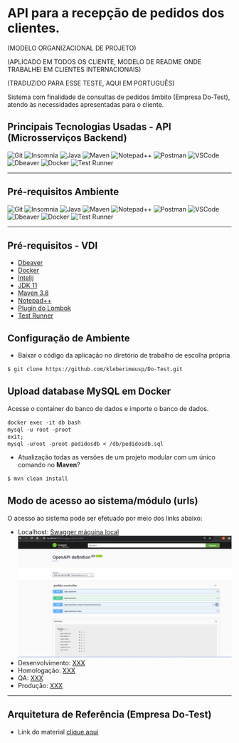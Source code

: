 # API para a recepção de pedidos dos clientes.

(MODELO ORGANIZACIONAL DE PROJETO)

(APLICADO EM TODOS OS CLIENTE, MODELO DE README ONDE TRABALHEI EM CLIENTES INTERNACIONAIS) 

(TRADUZIDO PARA ESSE TESTE, AQUI EM PORTUGUÊS)

Sistema com finalidade de consultas de pedidos âmbito (Empresa Do-Test), atendo às necessidades apresentadas para o cliente.

## Principais Tecnologias Usadas - API (Microsserviços Backend)

![Git](https://img.shields.io/badge/Git-2.40.0-%237159c1?style=for-the-badge&logo=git)
![Insomnia](https://img.shields.io/badge/insonmia-2023.1.0-%237159c1?style=for-the-badge&logo=insomnia)
![Java](https://img.shields.io/badge/Java-11-%237159c1?style=for-the-badge&logo=openjdk)
![Maven](https://img.shields.io/badge/Maven-3.8-%237159c1?style=for-the-badge&logo=Apache%20Maven)
![Notepad++](https://img.shields.io/badge/notepad++-8.0-%237159c1?style=for-the-badge&logo=notepadplusplus)
![Postman](https://img.shields.io/badge/postman-10.13.10-%237159c1?style=for-the-badge&logo=postman)
![VSCode](https://img.shields.io/badge/vscode-1.77.3-%237159c1?style=for-the-badge&logo=visualstudiocode)
![Dbeaver](https://img.shields.io/badge/Dbeaver-22.2.3-%237159c1?style=for-the-badge&logo=Dbeaver)
![Docker](https://img.shields.io/badge/Docker-4.1.8-%237159c1?style=for-the-badge&logo=docker)
![Test Runner](https://img.shields.io/badge/Test%20Runner-1.1.0-%237159c1?style=for-the-badge&logo=tesrunner)

---

## Pré-requisitos Ambiente 

![Git](https://img.shields.io/badge/Git-2.40.0-%237159c1?style=for-the-badge&logo=git)
![Insomnia](https://img.shields.io/badge/insonmia-2023.1.0-%237159c1?style=for-the-badge&logo=insomnia)
![Java](https://img.shields.io/badge/Java-11-%237159c1?style=for-the-badge&logo=openjdk)
![Maven](https://img.shields.io/badge/Maven-3.8-%237159c1?style=for-the-badge&logo=Apache%20Maven)
![Notepad++](https://img.shields.io/badge/notepad++-8.0-%237159c1?style=for-the-badge&logo=notepadplusplus)
![Postman](https://img.shields.io/badge/postman-10.13.10-%237159c1?style=for-the-badge&logo=postman)
![VSCode](https://img.shields.io/badge/vscode-1.77.3-%237159c1?style=for-the-badge&logo=visualstudiocode)
![Dbeaver](https://img.shields.io/badge/Dbeaver-22.2.3-%237159c1?style=for-the-badge&logo=Dbeaver)
![Docker](https://img.shields.io/badge/Docker-4.1.8-%237159c1?style=for-the-badge&logo=docker)
![Test Runner](https://img.shields.io/badge/Test%20Runner-1.1.0-%237159c1?style=for-the-badge&logo=tesrunner)

---

## Pré-requisitos - VDI

- [Dbeaver](#)
- [Docker](#)
- [Intelij](https://www.eclipse.org/downloads/download.php?file=/technology/epp/downloads/release/2022-09/R/eclipse-jee-2022-09-R-win32-x86_64.zip)
- [JDK 11](https://download.oracle.com/otn/java/jdk/8u202-b08/1961070e4c9b4e26a04e7f5a083f551e/jdk-8u202-windows-x64.exe)
- [Maven 3.8](https://archive.apache.org/dist/maven/maven-3/)
- [Notepad++](https://github.com/notepad-plus-plus/notepad-plus-plus/releases/download/v8.5.2/npp.8.5.2.Installer.x64.exe)
- [Plugin do Lombok](https://projectlombok.org/downloads/lombok.jar)
- [Test Runner](#)

## Configuração de Ambiente 

- Baixar o código da aplicação no diretório de trabalho de escolha própria

```sh
$ git clone https://github.com/kleberimeusp/Do-Test.git
```

## Upload database MySQL em Docker

Acesse o container do banco de dados e importe o banco de dados.

```shell
docker exec -it db bash
mysql -u root -proot
exit;
mysql -uroot -proot pedidosdb < /db/pedidosdb.sql
```

- Atualização todas as versões de um projeto modular com um único comando no **Maven**?

```sh
$ mvn clean install
```

## Modo de acesso ao sistema/módulo (urls)
O acesso ao sistema pode ser efetuado por meio dos links abaixo:
- Localhost: [Swagger máquina local](http://localhost:8080/swagger-ui/index.html)
  ![img.png](img.png)
- Desenvolvimento: [XXX](x)
- Homologação: [XXX](x)
- QA: [XXX](x)
- Produção: [XXX](x)

---

## Arquitetura de Referência (Empresa Do-Test)

- Link do material [clique aqui](#)
